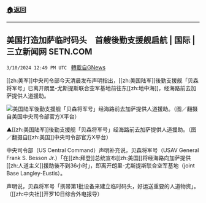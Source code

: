 ###  [:house:返回](README.md)
---


## 美国打造加萨临时码头　首艘後勤支援舰启航 | 国际 | 三立新闻网  SETN.COM
`3/10/2024 12:49 PM UTC ` [轉載自GNews](https://gnews.org/articles/2381786)

[[zh:美军]]中央司令部今天清晨发布声明指出，[[zh:美国陆军]]後勤支援舰「贝森将军号」已离开朗里-尤斯提斯联合空军基地前往东[[zh:地中海]]，经海路前去加萨提供人道援助。

![美国陆军後勤支援舰「贝森将军号」经海路前去加萨提供人道援助。（图／翻摄自美国中央司令部官方X平台）](https://attach.setn.com/newsimages/2024/03/10/4562566-PH.jpg "美国陆军後勤支援舰「贝森将军号」经海路前去加萨提供人道援助。（图／翻摄自美国中央司令部官方X平台）")

▲[[zh:美国陆军]]後勤支援舰「贝森将军号」经海路前去加萨提供人道援助。（图／翻摄自[[zh:美国]]中央司令部官方X平台）

中央司令部（US Central Command）声明补充说，贝森将军号（USAV General Frank S. Besson Jr.）「在[[zh:拜登]]总统宣布[[zh:美国]]将经海路向加萨提供[[zh:人道主义]]援助後不到36小时」，即离开朗里-尤斯提斯联合空军基地（joint Base Langley-Eustis）。

声明说，贝森将军号「携带第1批设备来建立临时码头，好运送重要的人道物资」。（[[zh:中央社]]开罗10日综合外电报导）
